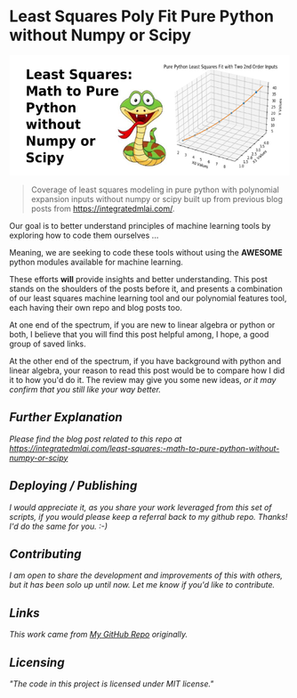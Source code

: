 
# Least Squares Poly Fit Pure Python without Numpy or Scipy

![Least Squares Poly Fit Pure Python without Numpy or Scipy Logo](https://github.com/ThomIves/LeastSquaresPolyFitPurePy/blob/master/Least_Squares_Poly_Logo.png)
> Coverage of least squares modeling in pure python with polynomial expansion inputs without numpy or scipy built up from previous blog posts from https://integratedmlai.com/.

Our goal is to better understand principles of machine learning tools by exploring how to code them ourselves ...

Meaning, we are seeking to code these tools without using the **AWESOME** python modules available for machine learning. 

These efforts **will** provide insights and better understanding. This post stands on the shoulders of the posts before it, and presents a combination of our least squares machine learning tool and our polynomial features tool, each having their own repo and blog posts too.

At one end of the spectrum, if you are new to linear algebra or python or both, I believe that you will find this post helpful among, I hope, a good group of saved links.

At the other end of the spectrum, if you have background with python and linear algebra, your reason to read this post would be to compare how I did it to how you'd do it. The review may give you some new ideas, <em>or it may confirm that you still like your way better.

## Further Explanation

Please find the blog post related to this repo at https://integratedmlai.com/least-squares:-math-to-pure-python-without-numpy-or-scipy


## Deploying / Publishing

I would appreciate it, as you share your work leveraged from this set of scripts, if you would please keep a referral back to my github repo. Thanks! I'd do the same for you. :-)

## Contributing

I am open to share the development and improvements of this with others, but it has been solo up until now. Let me know if you'd like to contribute.

## Links

This work came from [My GitHub Repo](https://integratedmlai.com/least-squares:-math-to-pure-python-without-numpy-or-scipy) originally.

## Licensing

"The code in this project is licensed under MIT license."
